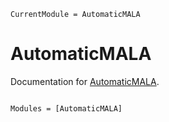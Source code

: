 ```@meta
CurrentModule = AutomaticMALA
```

# AutomaticMALA

Documentation for [AutomaticMALA](https://github.com/torfjelde/AutomaticMALA.jl).

```@index
```

```@autodocs
Modules = [AutomaticMALA]
```
